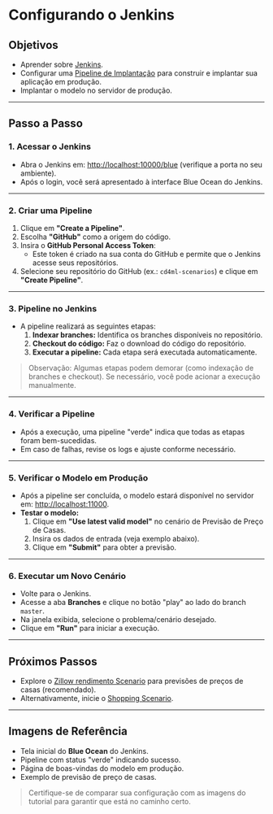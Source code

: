 # Configurando o Jenkins

## Objetivos

- Aprender sobre [Jenkins](https://jenkins.io/).
- Configurar uma [Pipeline de Implantação](https://martinfowler.com/bliki/DeploymentPipeline.html) para construir e implantar sua aplicação em produção.
- Implantar o modelo no servidor de produção.

---

## Passo a Passo

### 1. Acessar o Jenkins
- Abra o Jenkins em: [http://localhost:10000/blue](http://localhost:10000/blue) (verifique a porta no seu ambiente).
- Após o login, você será apresentado à interface Blue Ocean do Jenkins.

---

### 2. Criar uma Pipeline
1. Clique em **"Create a Pipeline"**.
2. Escolha **"GitHub"** como a origem do código.
3. Insira o **GitHub Personal Access Token**:
   - Este token é criado na sua conta do GitHub e permite que o Jenkins acesse seus repositórios.
4. Selecione seu repositório do GitHub (ex.: `cd4ml-scenarios`) e clique em **"Create Pipeline"**.

---

### 3. Pipeline no Jenkins
- A pipeline realizará as seguintes etapas:
  1. **Indexar branches:** Identifica os branches disponíveis no repositório.
  2. **Checkout do código:** Faz o download do código do repositório.
  3. **Executar a pipeline:** Cada etapa será executada automaticamente.

> Observação: Algumas etapas podem demorar (como indexação de branches e checkout). Se necessário, você pode acionar a execução manualmente.

---

### 4. Verificar a Pipeline
- Após a execução, uma pipeline "verde" indica que todas as etapas foram bem-sucedidas.
- Em caso de falhas, revise os logs e ajuste conforme necessário.

---

### 5. Verificar o Modelo em Produção
- Após a pipeline ser concluída, o modelo estará disponível no servidor em: [http://localhost:11000](http://localhost:11000).
- **Testar o modelo:**
  1. Clique em **"Use latest valid model"** no cenário de Previsão de Preço de Casas.
  2. Insira os dados de entrada (veja exemplo abaixo).
  3. Clique em **"Submit"** para obter a previsão.

---

### 6. Executar um Novo Cenário
- Volte para o Jenkins.
- Acesse a aba **Branches** e clique no botão "play" ao lado do branch `master`.
- Na janela exibida, selecione o problema/cenário desejado.
- Clique em **"Run"** para iniciar a execução.

---

## Próximos Passos
- Explore o [Zillow rendimento Scenario](./rendimento/3-MachineLearning.md) para previsões de preços de casas (recomendado).
- Alternativamente, inicie o [Shopping Scenario](./insumo/3-MachineLearning.md).

---

## Imagens de Referência
- Tela inicial do **Blue Ocean** do Jenkins.
- Pipeline com status "verde" indicando sucesso.
- Página de boas-vindas do modelo em produção.
- Exemplo de previsão de preço de casas.

> Certifique-se de comparar sua configuração com as imagens do tutorial para garantir que está no caminho certo.